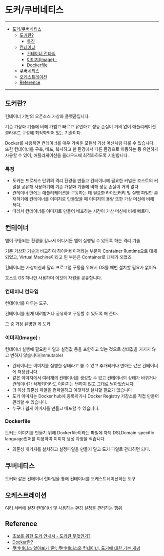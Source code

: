 # 도커/쿠버네티스

---

- [도커/쿠버네티스](#도커쿠버네티스)
  - [도커란?](#도커란)
    - [특징](#특징)
  - [컨테이너](#컨테이너)
    - [컨테이너 런타임](#컨테이너-런타임)
    - [이미지(Image) :](#이미지image-)
    - [Dockerfile](#dockerfile)
  - [쿠버네티스](#쿠버네티스)
  - [오케스트레이션](#오케스트레이션)
  - [Reference](#reference)

---

## 도커란? 

컨테이너 기반의 오픈소스 가상화 플랫폼입니다.

기존 가상화 기술에 비해 가볍고 빠르고 유연하고 성능 손실이 거의 없어 애플리케이션 클라우드 구성에 최적화되어 있는 기술이다.

Docker를 사용하면 컨테이너를 매우 가벼운 모듈식 가상 머신처럼 다룰 수 있습니다. 또한 컨테이너를 구축, 배포, 복사하고 한 환경에서 다른 환경으로 이동하는 등 유연하게 사용할 수 있어, 애플리케이션을 클라우드에 최적화하도록 지원합니다.

### 특징

- 도커는 프로세스 단위의 격리 환경을 만들고 컨테이너에 필요한 커널은 호스트의 커널을 공유해 사용하기에 기존 가상화 기술에 비해 성능 손실이 거의 없다.
- 컨테이너 안에는 애플리케이션을 구동하는 데 필요한 라이브러리 및 실행 파일만 존재하기에 컨테이너를 이미지로 만들었을 때 이미지의 용량 또한 가상 머신에 비해 적다.
- 따라서 컨테이너를 이미지로 만들어 배포하는 시간이 가상 머신에 비해 빠르다.

## 컨테이너

앱이 구동되는 환경을 감싸서 어디서든 앱이 실행될 수 있도록 하는 격리 기술

기존 가상화 기술과 비교하여 하이퍼바이저라는 부분이 Container Runtime으로 대체되었고, Virtual Machine이라고 된 부분은 Container로 대체가 되었죠

컨테이너는 가상머신과 달리 프로그램 구동을 위해서 OS를 매번 설치할 필요가 없어요

호스트 OS 하나만 사용하며 이것의 자원을 공유합니다.

### 컨테이너 런타임

컨테이너를 다루는 도구.

컨테이너를 쉽게 내려받거나 공유하고 구동할 수 있도록 해 준다.

그 중 가장 유명한 게 도커

### 이미지(Image) : 

컨테이너 실행에 필요한 파일과 설정값 등을 포함하고 있는 것으로 상태값을 가지지 않고 변하지 않습니다(Immutable)

- 컨테이너는 이미지를 실행한 상태라고 볼 수 있고 추가되거나 변하는 값은 컨테이너에 저장됩니다.
- 같은 이미지에서 여러개의 컨테이너를 생성할 수 있고 컨테이너의 상태가 바뀌거나 컨테이너가 삭제되더라도 이미지는 변하지 않고 그대로 남아있습니다.
- 더 이상 의존성 파일을 컴파일하고 이것저것 설치할 필요가 없습니다
- 도커 이미지는 Docker hub에 등록하거나 Docker Registry 저장소를 직접 만들어 관리할 수 있습니다.
- 누구나 쉽게 이미지를 만들고 배포할 수 있습니다.

### Dockerfile

도커는 이미지를 만들기 위해 Dockerfile이라는 파일에 자체 DSLDomain-specific language언어를 이용하여 이미지 생성 과정을 적습니다.

- 의존성 패키지를 설치하고 설정파일을 만들지 말고 도커 파일로 관리하면 되다.


## 쿠버네티스

도커와 같은 컨테이너 런타임을 통해 컨테이너를 오케스트레이션하는 도구

## 오케스트레이션

여러 서버에 걸친 컨테이너 및 사용하는 환경 설정을 관리하는 행위



## Reference
- [초보를 위한 도커 안내서 - 도커란 무엇인가?](https://subicura.com/2017/01/19/docker-guide-for-beginners-1.html)
- [Docker란?](https://www.redhat.com/ko/topics/containers/what-is-docker#:~:text=%22Docker(%EB%8F%84%EC%BB%A4)%22%EB%8A%94,%EC%97%AC%EB%9F%AC%20%EC%9D%98%EB%AF%B8%EB%A5%BC%20%EB%9C%BB%ED%95%A9%EB%8B%88%EB%8B%A4.)
- [쿠버네티스 알아보기 1편: 쿠버네티스와 컨테이너, 도커에 대한 기본 개념](https://www.samsungsds.com/kr/insights/220222_kubernetes1.html)